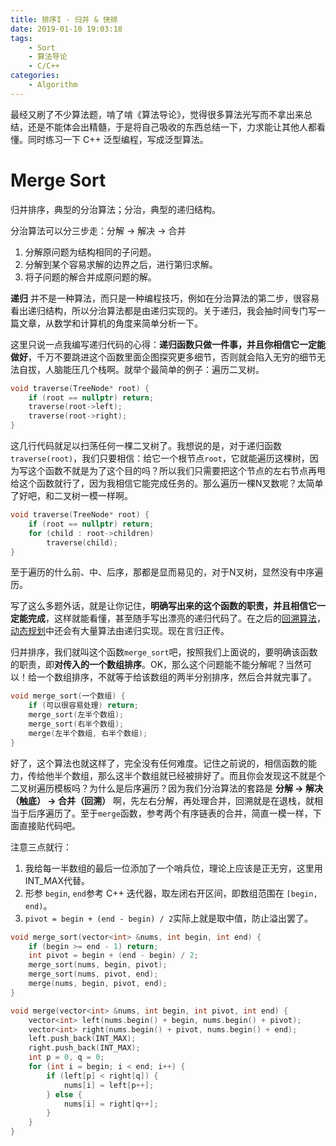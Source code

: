 ```yaml
---
title: 排序I - 归并 & 快排
date: 2019-01-10 19:03:18
tags:
	- Sort
	- 算法导论
	- C/C++
categories:
	- Algorithm
---
```




最经又刷了不少算法题，啃了啃《算法导论》，觉得很多算法光写而不拿出来总结，还是不能体会出精髓，于是将自己吸收的东西总结一下，力求能让其他人都看懂。同时练习一下 C++ 泛型编程，写成泛型算法。

<!-- more -->

# Merge Sort

归并排序，典型的分治算法；分治，典型的递归结构。

分治算法可以分三步走：分解 -> 解决 -> 合并

1. 分解原问题为结构相同的子问题。
2. 分解到某个容易求解的边界之后，进行第归求解。
3. 将子问题的解合并成原问题的解。

**递归** 并不是一种算法，而只是一种编程技巧，例如在分治算法的第二步，很容易看出递归结构，所以分治算法都是由递归实现的。关于递归，我会抽时间专门写一篇文章，从数学和计算机的角度来简单分析一下。

这里只说一点我编写递归代码的心得：**递归函数只做一件事，并且你相信它一定能做好**，千万不要跳进这个函数里面企图探究更多细节，否则就会陷入无穷的细节无法自拔，人脑能压几个栈啊。就举个最简单的例子：遍历二叉树。

```cpp
void traverse(TreeNode* root) {
    if (root == nullptr) return;
    traverse(root->left);
    traverse(root->right);
}
```

这几行代码就足以扫荡任何一棵二叉树了。我想说的是，对于递归函数`traverse(root)`，我们只要相信：给它一个根节点`root`，它就能遍历这棵树，因为写这个函数不就是为了这个目的吗？所以我们只需要把这个节点的左右节点再甩给这个函数就行了，因为我相信它能完成任务的。那么遍历一棵N叉数呢？太简单了好吧，和二叉树一模一样啊。

```cpp
void traverse(TreeNode* root) {
    if (root == nullptr) return;
    for (child : root->children)
        traverse(child);
}
```

至于遍历的什么前、中、后序，那都是显而易见的，对于N叉树，显然没有中序遍历。

写了这么多题外话，就是让你记住，**明确写出来的这个函数的职责，并且相信它一定能完成**，这样就能看懂，甚至随手写出漂亮的递归代码了。在之后的[回溯算法]()，[动态规划]()中还会有大量算法由递归实现。现在言归正传。

归并排序，我们就叫这个函数`merge_sort`吧，按照我们上面说的，要明确该函数的职责，即**对传入的一个数组排序**。OK，那么这个问题能不能分解呢？当然可以！给一个数组排序，不就等于给该数组的两半分别排序，然后合并就完事了。

```cpp
void merge_sort(一个数组) {
    if (可以很容易处理) return;
    merge_sort(左半个数组);
    merge_sort(右半个数组);
    merge(左半个数组, 右半个数组);
}
```

好了，这个算法也就这样了，完全没有任何难度。记住之前说的，相信函数的能力，传给他半个数组，那么这半个数组就已经被排好了。而且你会发现这不就是个二叉树遍历模板吗？为什么是后序遍历？因为我们分治算法的套路是 **分解 -> 解决（触底） -> 合并（回溯）** 啊，先左右分解，再处理合并，回溯就是在退栈，就相当于后序遍历了。至于`merge`函数，参考两个有序链表的合并，简直一模一样，下面直接贴代码吧。



注意三点就行：

1. 我给每一半数组的最后一位添加了一个哨兵位，理论上应该是正无穷，这里用INT_MAX代替。
2. 形参 `begin`, `end`参考 C++ 迭代器，取左闭右开区间，即数组范围在 `[begin, end)`。
3. `pivot = begin + (end - begin) / 2`实际上就是取中值，防止溢出罢了。

```cpp
void merge_sort(vector<int> &nums, int begin, int end) {
    if (begin >= end - 1) return;
    int pivot = begin + (end - begin) / 2;
    merge_sort(nums, begin, pivot);
    merge_sort(nums, pivot, end);
    merge(nums, begin, pivot, end);
}

void merge(vector<int> &nums, int begin, int pivot, int end) {
    vector<int> left(nums.begin() + begin, nums.begin() + pivot);
    vector<int> right(nums.begin() + pivot, nums.begin() + end);
    left.push_back(INT_MAX);
    right.push_back(INT_MAX);
    int p = 0, q = 0;
    for (int i = begin; i < end; i++) {
        if (left[p] < right[q]) {
            nums[i] = left[p++];
        } else {
            nums[i] = right[q++];
        }
    }
}
```



